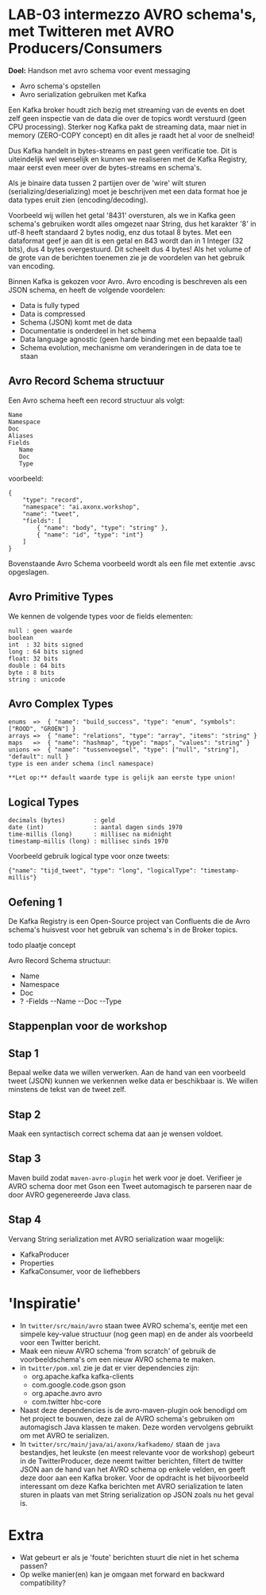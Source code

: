 # LAB-03 intermezzo AVRO schema's, met Twitteren met AVRO Producers/Consumers

**Doel:** Handson met avro schema voor event messaging
 - Avro schema's opstellen
 - Avro serialization gebruiken met Kafka

Een Kafka broker houdt zich bezig met streaming van de events en doet zelf geen inspectie van de data die over de topics wordt verstuurd (geen CPU processing). Sterker nog Kafka pakt de streaming data, maar niet in memory (ZERO-COPY concept) en dit alles je raadt het al voor de snelheid!

Dus Kafka handelt in bytes-streams en past geen verificatie toe. Dit is uiteindelijk wel wenselijk en kunnen we realiseren met de Kafka Registry, maar eerst even meer over de bytes-streams en schema's.

Als je binaire data tussen 2 partijen over de 'wire' wilt sturen (serializing/deserializing)  moet je beschrijven met een data format hoe je data types eruit zien (encoding/decoding). 

Voorbeeld wij willen het getal '8431' oversturen, als we in Kafka geen schema's gebruiken wordt alles omgezet naar String, dus het karakter '8' in utf-8 heeft standaard 2 bytes nodig, enz dus totaal 8 bytes. Met een dataformat geef je aan dit is een getal en 843 wordt dan in 1 Integer (32 bits), dus 4 bytes overgestuurd. Dit scheelt dus 4 bytes!
Als het volume of de grote van de berichten toenemen zie je de voordelen van het gebruik van encoding. 

Binnen Kafka is gekozen voor Avro. Avro encoding is beschreven als een JSON schema, en heeft de volgende voordelen:
- Data is fully typed
- Data is compressed 
- Schema (JSON) komt met de data
- Documentatie is onderdeel in het schema
- Data language agnostic (geen harde binding met een bepaalde taal)
- Schema evolution, mechanisme om veranderingen in de data toe te staan 

## Avro Record Schema structuur
Een Avro schema heeft een record structuur als volgt:

    Name 
    Namespace
    Doc
    Aliases
    Fields
       Name
       Doc
       Type

voorbeeld:

    {
        "type": "record",
        "namespace": "ai.axonx.workshop",
        "name": "tweet",
        "fields": [
            { "name": "body", "type": "string" },
            { "name": "id", "type": "int"}
        ]
    }

Bovenstaande Avro Schema voorbeeld wordt als een file met extentie .avsc opgeslagen.

 ## Avro Primitive Types

We kennen de volgende types voor de fields elementen:

    null : geen waarde
    boolean
    int  : 32 bits signed
    long : 64 bits signed
    float: 32 bits 
    double : 64 bits
    byte : 8 bits
    string : unicode

 ## Avro Complex Types
  
    enums  =>  { "name": "build_success", "type": "enum", "symbols": ["ROOD", "GROEN"] }
    arrays =>  { "name": "relations", "type": "array", "items": "string" }
    maps   =>  { "name": "hashmap", "type": "maps", "values": "string" }
    unions =>  { "name": "tussenvoegsel", "type": ["null", "string"], "default": null }   
    type is een ander schema (incl namespace)

    **Let op:** default waarde type is gelijk aan eerste type union!

## Logical Types

    decimals (bytes)        : geld 
    date (int)              : aantal dagen sinds 1970 
    time-millis (long)      : millisec na midnight
    timestamp-millis (long) : millisec sinds 1970

Voorbeeld gebruik logical type voor onze tweets: 

    {"name": "tijd_tweet", "type": "long", "logicalType": "timestamp-millis"}

## Oefening 1



De Kafka Registry is een Open-Source project van Confluents die de Avro schema's huisvest voor het gebruik van schema's in de Broker topics.

todo plaatje concept

Avro Record Schema structuur:
- Name
- Namespace
- Doc
- ?
-Fields
--Name
--Doc
--Type



## Stappenplan voor de workshop

## Stap 1

Bepaal welke data we willen verwerken.
Aan de hand van een voorbeeld tweet (JSON) kunnen we verkennen welke data er beschikbaar is. 
We willen minstens de tekst van de tweet zelf.

## Stap 2

Maak een syntactisch correct schema dat aan je wensen voldoet.

## Stap 3

Maven build zodat `maven-avro-plugin` het werk voor je doet. 
Verifieer je AVRO schema door met Gson een Tweet automagisch te parseren naar de door AVRO gegenereerde Java class.

## Stap 4

Vervang String serialization met AVRO serialization waar mogelijk:
- KafkaProducer
- Properties
- KafkaConsumer, voor de liefhebbers

# 'Inspiratie'

- In `twitter/src/main/avro` staan twee AVRO schema's, eentje met een simpele key-value structuur (nog geen map) en de ander als voorbeeld voor een Twitter bericht.
- Maak een nieuw AVRO schema 'from scratch' of gebruik de voorbeeldschema's om een nieuw AVRO schema te maken.
- in `twitter/pom.xml` zie je dat er vier dependencies zijn:
    - org.apache.kafka kafka-clients
    - com.google.code.gson gson
    - org.apache.avro avro
    - com.twitter hbc-core
- Naast deze dependencies is de avro-maven-plugin ook benodigd om het project te bouwen, deze zal de AVRO schema's gebruiken om automagisch Java klassen te maken. Deze worden vervolgens gebruikt om met AVRO te serializen.
- In `twitter/src/main/java/ai/axonx/kafkademo/` staan de `java` bestandjes, het leukste (en meest relevante voor de workshop) gebeurt in de TwitterProducer, deze neemt twitter berichten, filtert de twitter JSON aan de hand van het AVRO schema op enkele velden, en geeft deze door aan een Kafka broker. Voor de opdracht is het bijvoorbeeld interessant om deze Kafka berichten met AVRO serialization te laten sturen in plaats van met String serialization op JSON zoals nu het geval is.


# Extra

- Wat gebeurt er als je 'foute' berichten stuurt die niet in het schema passen?
- Op welke manier(en) kan je omgaan met forward en backward compatibility?

